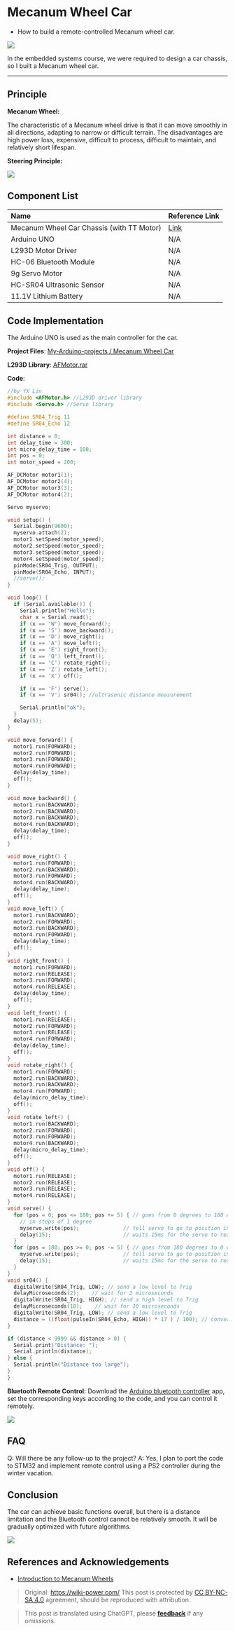# Mecanum Wheel Car

- How to build a remote-controlled Mecanum wheel car.

![](https://media.wiki-power.com/img/car2.jpg)

In the embedded systems course, we were required to design a car chassis, so I built a Mecanum wheel car.

---

## Principle

**Mecanum Wheel:**

The characteristic of a Mecanum wheel drive is that it can move smoothly in all directions, adapting to narrow or difficult terrain. The disadvantages are high power loss, expensive, difficult to process, difficult to maintain, and relatively short lifespan.

**Steering Principle:**

![](https://media.wiki-power.com/img/麦轮.jpg)

## Component List

| Name                                      | Reference Link                                                                                          |
| :---------------------------------------- | :------------------------------------------------------------------------------------------------------ |
| Mecanum Wheel Car Chassis (with TT Motor) | [Link](https://item.taobao.com/item.htm?spm=a1z09.2.0.0.38a72e8dxRlUyK&id=568708608416&_u=52dvbet6405e) |
| Arduino UNO                               | N/A                                                                                                     |
| L293D Motor Driver                        | N/A                                                                                                     |
| HC-06 Bluetooth Module                    | N/A                                                                                                     |
| 9g Servo Motor                            | N/A                                                                                                     |
| HC-SR04 Ultrasonic Sensor                 | N/A                                                                                                     |
| 11.1V Lithium Battery                     | N/A                                                                                                     |

## Code Implementation

The Arduino UNO is used as the main controller for the car.

**Project Files**: [My-Arduino-projects / Mecanum Wheel Car](https://github.com/linyuxuanlin/My-Arduino-projects/tree/master/麦轮小车)

**L293D Library**: [AFMotor.rar](https://github.com/linyuxuanlin/My-Arduino-projects/raw/master/麦轮小车/AFMotor.rar)

**Code**:

```cpp
//by YX Lin
#include <AFMotor.h> //L293D driver library
#include <Servo.h> //Servo library

#define SR04_Trig 11
#define SR04_Echo 12

int distance = 0;
int delay_time = 300;
int micro_delay_time = 100;
int pos = 0;
int motor_speed = 200;

AF_DCMotor motor1(1);
AF_DCMotor motor2(4);
AF_DCMotor motor3(3);
AF_DCMotor motor4(2);

Servo myservo;

void setup() {
  Serial.begin(9600);
  myservo.attach(2);
  motor1.setSpeed(motor_speed);
  motor2.setSpeed(motor_speed);
  motor3.setSpeed(motor_speed);
  motor4.setSpeed(motor_speed);
  pinMode(SR04_Trig, OUTPUT);
  pinMode(SR04_Echo, INPUT);
  //serve();
}

void loop() {
  if (Serial.available()) {
    Serial.println("Hello");
    char x = Serial.read();
    if (x == 'W') move_forward();
    if (x == 'S') move_backward();
    if (x == 'D') move_right();
    if (x == 'A') move_left();
    if (x == 'E') right_front();
    if (x == 'Q') left_front();
    if (x == 'C') rotate_right();
    if (x == 'Z') rotate_left();
    if (x == 'X') off();

    if (x == 'F') serve();
    if (x == 'V') sr04(); //ultrasonic distance measurement

    Serial.println("ok");
  }
  delay(5);
}

void move_forward() {
  motor1.run(FORWARD);
  motor2.run(FORWARD);
  motor3.run(FORWARD);
  motor4.run(FORWARD);
  delay(delay_time);
  off();
}

void move_backward() {
  motor1.run(BACKWARD);
  motor2.run(BACKWARD);
  motor3.run(BACKWARD);
  motor4.run(BACKWARD);
  delay(delay_time);
  off();
}
```

```cpp
void move_right() {
  motor1.run(FORWARD);
  motor2.run(BACKWARD);
  motor3.run(FORWARD);
  motor4.run(BACKWARD);
  delay(delay_time);
  off();
}
void move_left() {
  motor1.run(BACKWARD);
  motor2.run(FORWARD);
  motor3.run(BACKWARD);
  motor4.run(FORWARD);
  delay(delay_time);
  off();
}
void right_front() {
  motor1.run(FORWARD);
  motor2.run(RELEASE);
  motor3.run(FORWARD);
  motor4.run(RELEASE);
  delay(delay_time);
  off();
}
void left_front() {
  motor1.run(RELEASE);
  motor2.run(FORWARD);
  motor3.run(RELEASE);
  motor4.run(FORWARD);
  delay(delay_time);
  off();
}
void rotate_right() {
  motor1.run(FORWARD);
  motor2.run(BACKWARD);
  motor3.run(BACKWARD);
  motor4.run(FORWARD);
  delay(micro_delay_time);
  off();
}
void rotate_left() {
  motor1.run(BACKWARD);
  motor2.run(FORWARD);
  motor3.run(FORWARD);
  motor4.run(BACKWARD);
  delay(micro_delay_time);
  off();
}
void off() {
  motor1.run(RELEASE);
  motor2.run(RELEASE);
  motor3.run(RELEASE);
  motor4.run(RELEASE);
}
void serve() {
  for (pos = 0; pos <= 180; pos += 5) { // goes from 0 degrees to 180 degrees
    // in steps of 1 degree
    myservo.write(pos);              // tell servo to go to position in variable 'pos'
    delay(15);                       // waits 15ms for the servo to reach the position
  }
  for (pos = 180; pos >= 0; pos -= 5) { // goes from 180 degrees to 0 degrees
    myservo.write(pos);              // tell servo to go to position in variable 'pos'
    delay(15);                       // waits 15ms for the servo to reach the position
  }
}
void sr04() {
  digitalWrite(SR04_Trig, LOW); // send a low level to Trig
  delayMicroseconds(2);    // wait for 2 microseconds
  digitalWrite(SR04_Trig, HIGH); // send a high level to Trig
  delayMicroseconds(10);    // wait for 10 microseconds
  digitalWrite(SR04_Trig, LOW); // send a low level to Trig
  distance = ((float(pulseIn(SR04_Echo, HIGH)) * 17 ) / 100); // convert the echo time to millimeters and subtract the distance difference
}
```

```cpp
if (distance < 9999 && distance > 0) {
  Serial.print("Distance: ");
  Serial.println(distance);
} else {
  Serial.println("Distance too large");
}
}
```

**Bluetooth Remote Control:** Download the [Arduino bluetooth controller](https://github.com/linyuxuanlin/My-Arduino-projects/raw/master/麦轮小车/Arduino%20bluetooth%20controller.apk) app, set the corresponding keys according to the code, and you can control it remotely.

![](https://media.wiki-power.com/img/蓝牙.png)

## FAQ

Q: Will there be any follow-up to the project? A: Yes, I plan to port the code to STM32 and implement remote control using a PS2 controller during the winter vacation.

## Conclusion

The car can achieve basic functions overall, but there is a distance limitation and the Bluetooth control cannot be relatively smooth. It will be gradually optimized with future algorithms.

![](https://media.wiki-power.com/img/car1.jpg)

## References and Acknowledgements

- [Introduction to Mecanum Wheels](https://zhuanlan.zhihu.com/p/20282234)

> Original: <https://wiki-power.com/>
> This post is protected by [CC BY-NC-SA 4.0](https://creativecommons.org/licenses/by/4.0/deed.en) agreement, should be reproduced with attribution.

> This post is translated using ChatGPT, please [**feedback**](https://github.com/linyuxuanlin/Wiki_MkDocs/issues/new) if any omissions.
